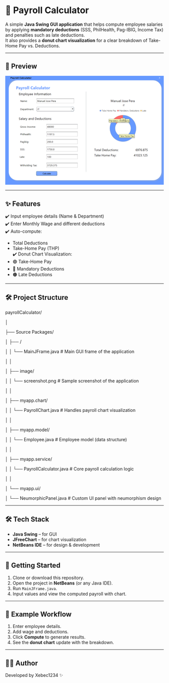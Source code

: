 # 💼 Payroll Calculator  

A simple **Java Swing GUI application** that helps compute employee salaries by applying **mandatory deductions** (SSS, PhilHealth, Pag-IBIG, Income Tax) and penalties such as late deductions.  
It also provides a **donut chart visualization** for a clear breakdown of Take-Home Pay vs. Deductions.  

---

## 📸 Preview  
![Payroll Calculator GUI](src/image/screenshot.png)  

---

## ✨ Features  
✔️ Input employee details (Name & Department)  
✔️ Enter Monthly Wage and different deductions  
✔️ Auto-compute:  
   - Total Deductions  
   - Take-Home Pay (THP)  
✔️ Donut Chart Visualization:  
   - 🟣 Take-Home Pay  
   - 🔵 Mandatory Deductions  
   - 🟠 Late Deductions  

---


## 🛠️ Project Structure
payrollCalculator/

│

├── Source Packages/

│   ├── <default package>/

│   │   └── MainJFrame.java        # Main GUI frame of the application

│   │

│   ├── image/

│   │   └── screenshot.png         # Sample screenshot of the application

│   │

│   ├── myapp.chart/

│   │   └── PayrollChart.java      # Handles payroll chart visualization

│   │

│   ├── myapp.model/

│   │   └── Employee.java          # Employee model (data structure)

│   │

│   ├── myapp.service/

│   │   └── PayrollCalculator.java # Core payroll calculation logic

│   │

│   └── myapp.ui/

│       └── NeumorphicPanel.java   # Custom UI panel with neumorphism design


---

## 🛠️ Tech Stack  
- **Java Swing** – for GUI  
- **JFreeChart** – for chart visualization  
- **NetBeans IDE** – for design & development  

---

## 🚀 Getting Started  

1. Clone or download this repository.  
2. Open the project in **NetBeans** (or any Java IDE).  
3. Run `MainJFrame.java`.  
4. Input values and view the computed payroll with chart.  

---

## 📌 Example Workflow  
1. Enter employee details.  
2. Add wage and deductions.  
3. Click **Compute** to generate results.  
4. See the **donut chart** update with the breakdown.  

---

## 👨‍💻 Author  
Developed by Xebec1234 ✨ 
